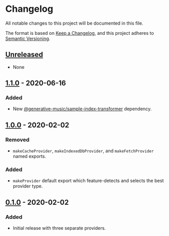 # Changelog

All notable changes to this project will be documented in this file.

The format is based on [Keep a Changelog](https://keepachangelog.com/en/1.0.0/),
and this project adheres to [Semantic Versioning](https://semver.org/spec/v2.0.0.html).

## [Unreleased]

- None

## [1.1.0] - 2020-06-16

### Added

- New [@generative-music/sample-index-transformer](https://github.com/generative-music/sample-index-transformer) dependency.

## [1.0.0] - 2020-02-02

### Removed

- `makeCacheProvider`, `makeIndexedDbProvider`, and `makeFetchProvider` named exports.

### Added

- `makeProvider` default export which feature-detects and selects the best provider type.

## [0.1.0] - 2020-02-02

### Added

- Initial release with three separate providers.

[unreleased]: https://github.com/generative-music/web-provider/compare/v1.1.0...HEAD
[1.1.0]: https://github.com/generative-music/web-provider/compare/v1.0.0...v1.1.0
[1.0.0]: https://github.com/generative-music/web-provider/compare/v0.1.0...v1.0.0
[0.1.0]: https://github.com/generative-music/web-provider/releases/tag/v0.0.1
